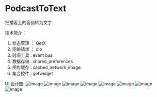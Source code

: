 # PodcastToText
把播客上的音频转为文字


技术简介：

1. 状态管理 ： GetX 
2. 网络请求 ： dio
3. 时间工具 :  event bus
4. 数据存储 :  shared_preferences
5. 图片缓存 :  cached_network_image:
6. 集合控件 :  getwidget




UI 设计图:
![image](https://github.com/linhaosheng/PodcastToText/tree/main/design_img/1248.png)
![image](https://github.com/linhaosheng/PodcastToText/tree/main/design_img/1247.png)
![image](https://github.com/linhaosheng/PodcastToText/tree/main/design_img/1246.png)
![image](https://github.com/linhaosheng/PodcastToText/tree/main/design_img/1245.png)
![image](https://github.com/linhaosheng/PodcastToText/tree/main/design_img/1244.png)
![image](https://github.com/linhaosheng/PodcastToText/tree/main/design_img/1243.png)
![image](https://github.com/linhaosheng/PodcastToText/tree/main/design_img/1242.png)
![image](https://github.com/linhaosheng/PodcastToText/tree/main/design_img/1241.png)
